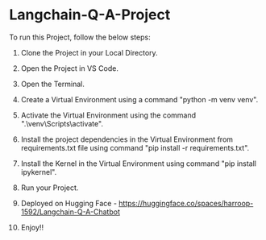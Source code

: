 # Langchain-Q-A-Project

To run this Project, follow the below steps:

1. Clone the Project in your Local Directory.
2. Open the Project in VS Code.
3. Open the Terminal.
4. Create a Virtual Environment using a command "python -m venv venv".
5. Activate the Virtual Environment using the command ".\venv\Scripts\activate".
6. Install the project dependencies in the Virtual Environment from requirements.txt file using command "pip install -r requirements.txt".
7. Install the Kernel in the Virtual Environment using command "pip install ipykernel".
8. Run your Project.

9. Deployed on Hugging Face - https://huggingface.co/spaces/harroop-1592/Langchain-Q-A-Chatbot

10. Enjoy!!
